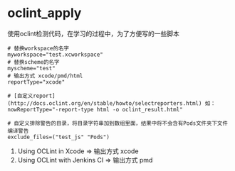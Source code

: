 # oclint_apply

使用oclint检测代码，在学习的过程中，为了方便写的一些脚本

```
# 替换workspace的名字
myworkspace="test.xcworkspace" 
# 替换scheme的名字
myscheme="test" 
# 输出方式 xcode/pmd/html
reportType="xcode"

# [自定义report](http://docs.oclint.org/en/stable/howto/selectreporters.html) 如：
nowReportType="-report-type html -o oclint_result.html"

# 自定义排除警告的目录，将目录字符串加到数组里面，结果中将不会含有Pods文件夹下文件编译警告
exclude_files=("test_js" "Pods")
```

1. Using OCLint in Xcode => 输出方式 xcode
2. Using OCLint with Jenkins CI => 输出方式 pmd
